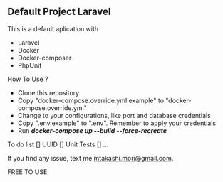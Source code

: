 

## Default Project Laravel

This is a default aplication with 
- Laravel
- Docker
- Docker-composer
- PhpUnit

How To Use ?

- Clone this repository
- Copy "docker-compose.override.yml.example" to "docker-compose.override.yml"
- Change to your configurations, like port and database credentials
- Copy ".env.example" to ".env". Remember to apply your credentials
- Run ***docker-compose up --build --force-recreate***

To do list
[] UUID
[] Unit Tests
[] ...

If you find any issue, text me mtakashi.mori@gmail.com.

FREE TO USE  
